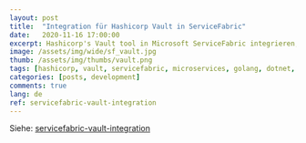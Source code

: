 ```yaml
---
layout: post
title:  "Integration für Hashicorp Vault in ServiceFabric"
date:   2020-11-16 17:00:00
excerpt: Hashicorp's Vault tool in Microsoft ServiceFabric integrieren, z.B. für On-Premises-Szenarios. 
image: /assets/img/wide/sf_vault.jpg
thumb: /assets/img/thumbs/vault.png
tags: [hashicorp, vault, servicefabric, microservices, golang, dotnet, csharp]
categories: [posts, development]
comments: true
lang: de
ref: servicefabric-vault-integration
---
```


Siehe: [servicefabric-vault-integration](https://github.com/mcpride/servicefabric-vault-integration)

